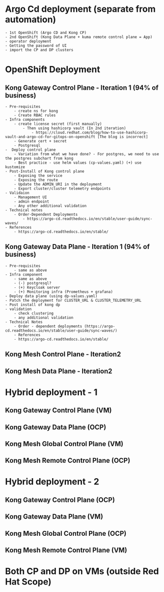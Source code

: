 # Argo Cd deployment (separate from automation)
    - 1st OpenShift (Argo CD and Kong CP)
    - 2nd OpenShift (Kong Data Plane + kuma remote control plane = App)
    - operator deployment
    - Getting the password of UI
    - import the CP and DP clusters

# OpenShift Deployment
## Kong Gateway Control Plane - Iteration 1 (94% of business)
    - Pre-requisites
        - create ns for kong
        - Create RBAC rules
    - Infra components
        - create license secret (first manually)
            - Then using hashicorp vault (In 2nd iteration) 
                - https://cloud.redhat.com/blog/how-to-use-hashicorp-vault-and-argo-cd-for-gitops-on-openshift [The blog is incorrect]
        - Generate cert + secret 
        - Postgresql
    -  Deploy control plane 
        - Variation from what we have done? - For postgres, we need to use the postgres subchart from kong
        - Best practice - use helm values (cp-values.yaml) (+) use kustomize
    - Post-Install of Kong control plane 
        - Exposing the service
        - Exposing the route
        - Update the ADMIN_URI in the deployment
        - Export cluster/cluster telemetry endpoints
    - Validaion 
        - Management UI
        - admin endpoint
        - Any other additional validation
    - Technical notes
        - Order-Dependent Deployments 
            - https://argo-cd.readthedocs.io/en/stable/user-guide/sync-waves/
    - References
        - https://argo-cd.readthedocs.io/en/stable/

## Kong Gateway Data Plane - Iteration 1 (94% of business)
    - Pre-requisites
        - same as above
    - Infra component
        - same as above
        - (-) postgresql?
        - (+) Keycloak server
        - (+) Monitoring infra (Prometheus + grafana)
    - Deploy data plane (using dp-values.yaml)
    - Patch the deployment for CLUSTER_URL & CLUSTER_TELEMETRY_URL
    - Post install of kong dp
    - validation
        - check clustering
        - any additional validation
    - Technical Notes
        - Order - dependent deployments (https://argo-cd.readthedocs.io/en/stable/user-guide/sync-waves/)
        - References
        - https://argo-cd.readthedocs.io/en/stable/


## Kong Mesh Control Plane - Iteration2
## Kong Mesh Data Plane - Iteration2


# Hybrid deployment - 1

## Kong Gateway Control Plane (VM)
## Kong Gateway Data Plane (OCP)
## Kong Mesh Global Control Plane (VM)
## Kong Mesh Remote Control Plane (OCP)


# Hybrid deployment - 2

## Kong Gateway Control Plane (OCP)
## Kong Gateway Data Plane (VM)
## Kong Mesh Global Control Plane (OCP)
## Kong Mesh Remote Control Plane (VM)

# Both CP and DP on VMs (outside Red Hat Scope)